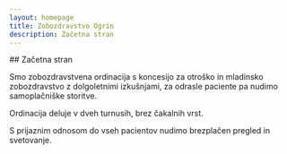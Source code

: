 ```yaml
---
layout: homepage
title: Zobozdravstvo Ogrin
description: Začetna stran
---
```

\## Začetna stran

Smo zobozdravstvena ordinacija s koncesijo za otroško in mladinsko zobozdravstvo z dolgoletnimi izkušnjami, za odrasle paciente pa nudimo samoplačniške storitve.

Ordinacija deluje v dveh turnusih, brez čakalnih vrst.

S prijaznim odnosom do vseh pacientov nudimo brezplačen pregled in svetovanje.
